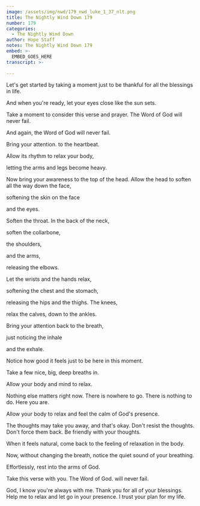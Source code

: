 ```yaml
---
image: /assets/img/nwd/179_nwd_luke_1_37_nlt.png
title: The Nightly Wind Down 179
number: 179
categories:
  - The Nightly Wind Down
author: Hope Staff
notes: The Nightly Wind Down 179
embed: >-
  EMBED_GOES_HERE
transcript: >-
  
---
```

Let's get started by taking a moment just to be thankful for all the blessings in life.

And when you're ready, let your eyes close like the sun sets.

Take a moment to consider this verse and prayer. The Word of God will never fail.

And again, the Word of God will never fail.

Bring your attention. to the heartbeat.

Allow its rhythm to relax your body,

letting the arms and legs become heavy.

Now bring your awareness to the top of the head. Allow the head to soften all the way down the face,

softening the skin on the face

and the eyes.

Soften the throat. In the back of the neck,

soften the collarbone,

the shoulders,

and the arms,

releasing the elbows.

Let the wrists and the hands relax,

softening the chest and the stomach,

releasing the hips and the thighs. The knees,

relax the calves, down to the ankles.

Bring your attention back to the breath,

just noticing the inhale

and the exhale.

Notice how good it feels just to be here in this moment.

Take a few nice, big, deep breaths in.

Allow your body and mind to relax.

Nothing else matters right now. There is nowhere to go. There is nothing to do. Here you are.

Allow your body to relax and feel the calm of God's presence.

The thoughts may take you away, and that's okay. Don't resist the thoughts. Don't force them back. Be friendly with your thoughts.

When it feels natural, come back to the feeling of relaxation in the body.

Now, without changing the breath, notice the quiet sound of your breathing.

Effortlessly, rest into the arms of God.

Take this verse with you. The Word of God. will never fail.

God, I know you're always with me. Thank you for all of your blessings. Help me to relax and let go in your presence. I trust your plan for my life.

